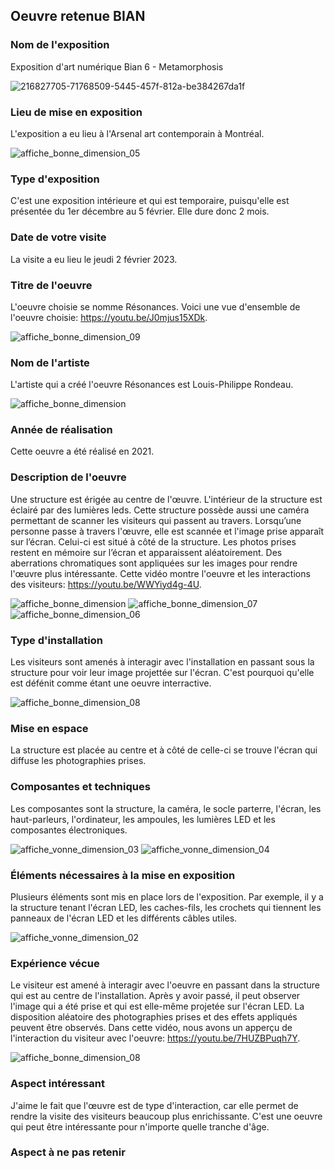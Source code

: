 ## Oeuvre retenue BIAN

### Nom de l'exposition
Exposition d'art numérique Bian 6 - Metamorphosis

![216827705-71768509-5445-457f-812a-be384267da1f](https://user-images.githubusercontent.com/112189528/219074354-18f368e1-d5b7-4c4f-8bfc-9a8a36620ab2.png)

### Lieu de mise en exposition
L'exposition a eu lieu à l'Arsenal art contemporain à Montréal.

![affiche_bonne_dimension_05](https://user-images.githubusercontent.com/112189528/219096315-dd595330-dcea-4a84-ac74-369b0ce621fb.png)

### Type d'exposition
C'est une exposition intérieure et qui est temporaire, puisqu'elle est présentée du 1er décembre au 5 février. Elle dure donc 2 mois. 

### Date de votre visite
La visite a eu lieu le jeudi 2 février 2023.

### Titre de l'oeuvre 
L'oeuvre choisie se nomme Résonances.
Voici une vue d'ensemble de l'oeuvre choisie: https://youtu.be/J0mjus15XDk.

![affiche_bonne_dimension_09](https://user-images.githubusercontent.com/112189528/219096136-8a4cdb4e-67fa-43ed-a9e3-aa051324df0f.png)


### Nom de l'artiste
L'artiste qui a créé l'oeuvre Résonances est Louis-Philippe Rondeau.

![affiche_bonne_dimension](https://user-images.githubusercontent.com/112189528/219096531-3ee19e59-1d81-45b0-8e44-a9f73669d1d8.png)

### Année de réalisation 
Cette oeuvre a été réalisé en 2021.

### Description de l'oeuvre 
Une structure est érigée au centre de l'œuvre. L'intérieur de la structure est éclairé par des lumières leds. Cette structure possède aussi une caméra permettant de scanner les visiteurs qui passent au travers. Lorsqu’une personne passe à travers l'œuvre, elle est scannée et l'image prise apparaît sur l’écran. Celui-ci est situé à côté de la structure. Les photos prises restent en mémoire sur l’écran et apparaissent aléatoirement. Des aberrations chromatiques sont appliquées sur les images pour rendre l'œuvre plus intéressante.
Cette vidéo montre l'oeuvre et les interactions des visiteurs: https://youtu.be/WWYiyd4g-4U.

![affiche_bonne_dimension](https://user-images.githubusercontent.com/112189528/219074819-68e10021-4b98-4f97-9ff7-49331059a001.png)
![affiche_bonne_dimension_07](https://user-images.githubusercontent.com/112189528/219096630-aa90adb2-30fb-4407-88ea-8dd2c70d963e.png)
![affiche_bonne_dimension_06](https://user-images.githubusercontent.com/112189528/219096663-b284507f-7d35-4dbc-b2a7-c467b1763df3.png)


### Type d'installation 
Les visiteurs sont amenés à interagir avec l'installation en passant sous la structure pour voir leur image projettée sur l'écran. C'est pourquoi qu'elle est défénit comme étant une oeuvre interractive. 

![affiche_bonne_dimension_08](https://user-images.githubusercontent.com/112189528/219096907-56bcb4d9-bd86-4856-8cff-ea2ba3b66c1c.png)

### Mise en espace 
La structure est placée au centre et à côté de celle-ci se trouve l'écran qui diffuse les photographies prises. 



### Composantes et techniques 
Les composantes sont la structure, la caméra, le socle parterre, l'écran, les haut-parleurs, l'ordinateur, les ampoules, les lumières LED et les composantes électroniques.

![affiche_vonne_dimension_03](https://user-images.githubusercontent.com/112189528/219091828-9ef4793b-635c-4b9d-83c0-998165087631.png)
![affiche_vonne_dimension_04](https://user-images.githubusercontent.com/112189528/219092234-b170f809-6972-4f23-81cf-0537124a7709.png)


### Éléments nécessaires à la mise en exposition
Plusieurs éléments sont mis en place lors de l'exposition. Par exemple, il y a la structure tenant l'écran LED, les caches-fils, les crochets qui tiennent les panneaux de l'écran LED et les différents câbles utiles. 

![affiche_vonne_dimension_02](https://user-images.githubusercontent.com/112189528/219091280-5b5e8c1d-0abc-4379-901d-df4cddcc307b.png)


### Expérience vécue
Le visiteur est amené à interagir avec l'oeuvre en passant dans la structure qui est au centre de l'installation. Après y avoir passé, il peut observer l'image qui a été prise et qui est elle-même projetée sur l'écran LED. La disposition aléatoire des photographies prises et des effets appliqués peuvent être observés.
Dans cette vidéo, nous avons un apperçu de l'interaction du visiteur avec l'oeuvre: https://youtu.be/7HUZBPuqh7Y.

![affiche_bonne_dimension_08](https://user-images.githubusercontent.com/112189528/219095967-4d302d8d-0be9-4bc7-92aa-70cf16c66e3b.png)

### Aspect intéressant
J'aime le fait que l'œuvre est de type d'interaction, car elle permet de rendre la visite des visiteurs beaucoup plus enrichissante. C'est une oeuvre qui peut être intéressante pour n'importe quelle tranche d'âge. 

### Aspect à ne pas retenir

